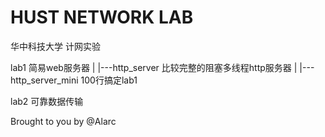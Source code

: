 # HUST NETWORK LAB

华中科技大学 计网实验 

lab1 简易web服务器
    |
    |---http_server       比较完整的阻塞多线程http服务器
    |
    |---http_server_mini  100行搞定lab1

lab2 可靠数据传输


Brought to you by @Alarc